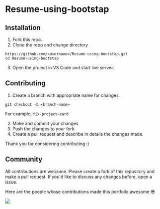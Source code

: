 # Resume-using-bootstap

## Installation
1. Fork this repo.
2. Clone the repo and change directory
```
https://github.com/<username>/Resume-using-bootstap.git
cd Resume-using-bootstap
```
3. Open the project in VS Code and start live server.

## Contributing
1. Create a branch with appropriate name for changes.
```
git checkout -b <branch-name>
```
For example, `fix-project-card`

2. Make and commit your changes
3. Push the changes to your fork
4. Create a pull request and describe in details the changes made.

Thank you for considering contributing :)


## Community

All contributions are welcome. Please create a fork of this repository and make a pull request. 
If you'd like to discuss any changes before, open a issue.

Here are the people whose contributions made this portfolio awesome 😎

<a href="https://github.com/ankita2002/Resume-using-bootstap/graphs/contributors">
  <img
  src="https://contributors-img.web.app/image?repo=ankita2002/Resume-using-bootstap"
  />
</a>
